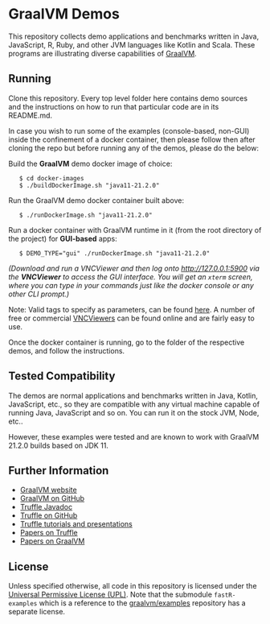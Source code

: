 # GraalVM Demos

This repository collects demo applications and benchmarks written in Java, JavaScript, R, Ruby, and other JVM languages like Kotlin and Scala.
These programs are illustrating diverse capabilities of [GraalVM](http://graalvm.org).

## Running

Clone this repository. Every top level folder here contains demo sources and the instructions on how to run that particular code are in its README.md.

In case you wish to run some of the examples (console-based, non-GUI) inside the confinement of a docker container, then please follow then after cloning the repo but before running any of the demos, please do the below:

Build the **GraalVM** demo docker image of choice:
```
   $ cd docker-images
   $ ./buildDockerImage.sh "java11-21.2.0"
```

Run the GraalVM demo docker container built above:
```
   $ ./runDockerImage.sh "java11-21.2.0"
```


Run a docker container with GraalVM runtime in it (from the root directory of the project) for **GUI-based** apps:

```
   $ DEMO_TYPE="gui" ./runDockerImage.sh "java11-21.2.0"
```

_(Download and run a VNCViewer and then log onto http://127.0.0.1:5900 via the **VNCViewer** to access the GUI interface. You will get an `xterm` screen, where you can type in your commands just like the docker console or any other CLI prompt.)_

Note: Valid tags to specify as parameters, can be found [here](https://github.com/graalvm/container/pkgs/container/graalvm-ce). A number of free or commercial [VNCViewers](https://duckduckgo.com/?q=vnc+viewer+download&ia=web) can be found online and are fairly easy to use.
 

Once the docker container is running, go to the folder of the respective demos, and follow the instructions.

## Tested Compatibility

The demos are normal applications and benchmarks written in Java, Kotlin, JavaScript, etc., so they are compatible with any virtual machine capable of running Java, JavaScript and so on.
You can run it on the stock JVM, Node, etc..

However, these examples were tested and are known to work with GraalVM 21.2.0 builds based on JDK 11.

## Further Information

* [GraalVM website](https://www.graalvm.org)
* [GraalVM on GitHub](https://github.com/oracle/graal/tree/master/compiler)
* [Truffle Javadoc](http://www.graalvm.org/truffle/javadoc/)
* [Truffle on GitHub](https://github.com/oracle/graal/tree/master/truffle)
* [Truffle tutorials and presentations](https://github.com/oracle/graal/blob/master/docs/Publications.md)
* [Papers on Truffle](http://ssw.jku.at/Research/Projects/JVM/Truffle.html)
* [Papers on GraalVM](http://ssw.jku.at/Research/Projects/JVM/Graal.html)

## License

Unless specified otherwise, all code in this repository is licensed under the [Universal Permissive License (UPL)](http://opensource.org/licenses/UPL).
Note that the submodule `fastR-examples` which is a reference to the [graalvm/examples](https://github.com/graalvm/examples) repository has a separate license.
